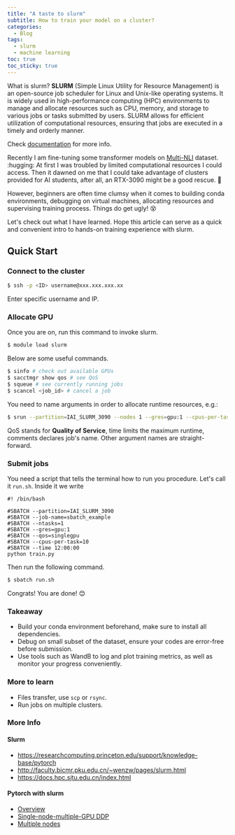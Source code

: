 ```yaml
---
title: "A taste to slurm"
subtitle: How to train your model on a cluster?
categories:
  - Blog
tags:
  - slurm
  - machine learning
toc: true
toc_sticky: true
---
```


What is slurm? **SLURM** (Simple Linux Utility for Resource Management) is an open-source job scheduler for Linux and Unix-like operating systems. It is widely used in high-performance computing (HPC) environments to manage and allocate resources such as CPU, memory, and storage to various jobs or tasks submitted by users. SLURM allows for efficient utilization of computational resources, ensuring that jobs are executed in a timely and orderly manner.

Check [documentation](https://slurm.schedmd.com/documentation.html) for more info. 

Recently I am fine-tuning some transformer models on [Multi-NLI](https://huggingface.co/datasets/nyu-mll/multi_nli) dataset. :hugging: At first I was troubled by limited computational resources I could access. Then it dawned on me that I could take advantage of clusters provided for AI students, after all, an RTX-3090 might be a good rescue. :thinking:

However, beginners are often time clumsy when it comes to building conda environments, debugging on virtual machines, allocating resources and supervising training process. Things do get ugly! :dizzy_face:

Let's check out what I have learned. Hope this article can serve as a quick and convenient intro to hands-on training experience with slurm.

## Quick Start

### Connect to the cluster

``` bash
$ ssh -p <ID> username@xxx.xxx.xxx.xx
```

Enter specific username and IP.

### Allocate GPU

Once you are on, run this command to invoke slurm.
```bash
$ module load slurm
```
Below are some useful commands.
```bash
$ sinfo # check out available GPUs
$ sacctmgr show qos # see QoS
$ squeue # see currently running jobs
$ scancel <job_id> # cancel a job
```

You need to name arguments in order to allocate runtime resources, e.g.:
``` bash
$ srun --partition=IAI_SLURM_3090 --nodes 1 --gres=gpu:1 --cpus-per-task=10 --qos=debug --time 1:00:00 --comment="demo" --pty bash
```
QoS stands for **Quality of Service**, time limits the maximum runtime, comments declares job's name.
Other argument names are straight-forward.

### Submit jobs

You need a script that tells the terminal how to run you procedure. Let's call it ```run.sh```. Inside it we write

``` 
#! /bin/bash

#SBATCH --partition=IAI_SLURM_3090
#SBATCH --job-name=sbatch_example
#SBATCH --ntasks=1
#SBATCH --gres=gpu:1
#SBATCH --qos=singlegpu
#SBATCH --cpus-per-task=10
#SBATCH --time 12:00:00
python train.py
```
Then run the following command.

``` bash
$ sbatch run.sh
```

Congrats! You are done! :blush:

### Takeaway

* Build your conda environment beforehand, make sure to install all dependencies.
* Debug on small subset of the dataset, ensure your codes are error-free before submission.
* Use tools such as WandB to log and plot training metrics, as well as monitor your progress conveniently.

### More to learn

* Files transfer, use ```scp``` or ```rsync```.
* Run jobs on multiple clusters.

### More Info

#### Slurm

* https://researchcomputing.princeton.edu/support/knowledge-base/pytorch 
* http://faculty.bicmr.pku.edu.cn/~wenzw/pages/slurm.html
* https://docs.hpc.sjtu.edu.cn/index.html

#### Pytorch with slurm 

* [Overview](https://pytorch.org/tutorials/beginner/ddp_series_intro.html)
* [Single-node-multiple-GPU DDP](https://pytorch.org/tutorials/beginner/ddp_series_multigpu.html)
* [Multiple nodes](https://pytorch.org/tutorials/intermediate/ddp_series_multinode.html)